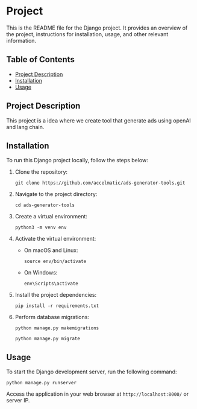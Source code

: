 # Project

This is the README file for the Django project. It provides an overview of the project, instructions for installation, usage, and other relevant information.

## Table of Contents

- [Project Description](#project-description)
- [Installation](#installation)
- [Usage](#usage)


## Project Description

This project is a idea where we create tool that generate ads using openAI and lang chain.

## Installation

To run this Django project locally, follow the steps below:

1. Clone the repository:

   ```shell
   git clone https://github.com/accelmatic/ads-generator-tools.git
   ```

2. Navigate to the project directory:

   ```shell
   cd ads-generator-tools
   ```

3. Create a virtual environment:

   ```shell
   python3 -m venv env
   ```

4. Activate the virtual environment:

   - On macOS and Linux:

     ```shell
     source env/bin/activate
     ```

   - On Windows:

     ```shell
     env\Scripts\activate
     ```

5. Install the project dependencies:

   ```shell
   pip install -r requirements.txt
   ```

6. Perform database migrations:

   ```shell
   python manage.py makemigrations
   ``` 

   ```shell
   python manage.py migrate
   ```


## Usage

To start the Django development server, run the following command:

```shell
python manage.py runserver
```

Access the application in your web browser at `http://localhost:8000/` or server IP.
